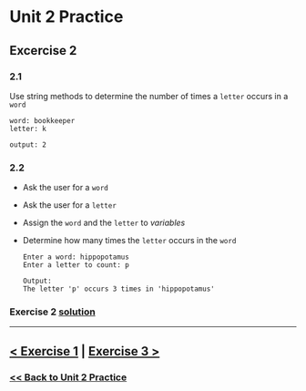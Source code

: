 # Unit 2 Practice

## **Excercise 2**

### **2.1**

Use string methods to determine the number of times
a `letter` occurs in a `word`

    word: bookkeeper
    letter: k
    
    output: 2

### **2.2**
  
- Ask the user for a `word`
- Ask the user for a `letter`
- Assign the `word` and the `letter` to *variables*
- Determine how many times the `letter` occurs in the `word`

      Enter a word: hippopotamus
      Enter a letter to count: p

      Output:
      The letter 'p' occurs 3 times in 'hippopotamus'

### Exercise 2 [solution](solutions/exercise_2_solution.md)

---

## [< Exercise 1](exercise_1.md) |  [Exercise 3 >](exercise_3.md)

### [<< Back to Unit 2 Practice](/practice/unit_2/)